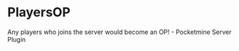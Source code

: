 PlayersOP
=========

Any players who joins the server would become an OP! - Pocketmine Server Plugin
